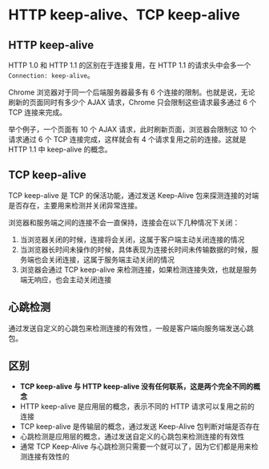 # HTTP keep-alive、TCP keep-alive

## HTTP keep-alive

HTTP 1.0 和 HTTP 1.1 的区别在于连接复用，在 HTTP 1.1 的请求头中会多一个 ```Connection: keep-alive```。

Chrome 浏览器对于同一个后端服务器最多有 6 个连接的限制。也就是说，无论刷新的页面同时有多少个 AJAX 请求，Chrome 只会限制这些请求最多通过 6 个 TCP 连接来完成。

举个例子，一个页面有 10 个 AJAX 请求，此时刷新页面，浏览器会限制这 10 个请求通过 6 个 TCP 连接完成，这样就会有 4 个请求复用之前的连接。这就是 HTTP 1.1 中 keep-alive 的概念。

## TCP keep-alive

TCP keep-alive 是 TCP 的保活功能，通过发送 Keep-Alive 包来探测连接的对端是否存在，主要用来检测并关闭异常连接。

浏览器和服务端之间的连接不会一直保持，连接会在以下几种情况下关闭：

1. 当浏览器关闭的时候，连接将会关闭，这属于客户端主动关闭连接的情况
2. 当浏览器长时间未操作的时候，具体表现为连接长时间未传输数据的时候，服务端也会关闭连接，这属于服务端主动关闭的情况
3. 浏览器会通过 TCP keep-alive 来检测连接，如果检测连接失效，也就是服务端无响应，也会主动关闭连接

## 心跳检测

通过发送自定义的心跳包来检测连接的有效性，一般是客户端向服务端发送心跳包。

## 区别

- **TCP keep-alive 与 HTTP keep-alive 没有任何联系，这是两个完全不同的概念**
- HTTP keep-alive 是应用层的概念，表示不同的 HTTP 请求可以复用之前的连接
- TCP keep-alive 是传输层的概念，通过发送 Keep-Alive 包判断对端是否存在
- 心跳检测是应用层的概念，通过发送自定义的心跳包来检测连接的有效性
- 通常 TCP Keep-Alive 与心跳检测只需要一个就可以了，因为它们都是用来检测连接有效性的
